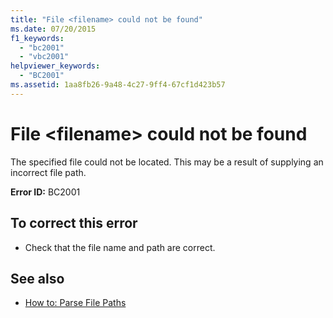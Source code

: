 ```yaml
---
title: "File <filename> could not be found"
ms.date: 07/20/2015
f1_keywords: 
  - "bc2001"
  - "vbc2001"
helpviewer_keywords: 
  - "BC2001"
ms.assetid: 1aa8fb26-9a48-4c27-9ff4-67cf1d423b57
---
```

# File \<filename> could not be found
The specified file could not be located. This may be a result of supplying an incorrect file path.  
  
 **Error ID:** BC2001  
  
## To correct this error  
  
-   Check that the file name and path are correct.  
  
## See also

- [How to: Parse File Paths](../../visual-basic/developing-apps/programming/drives-directories-files/how-to-parse-file-paths.md)
